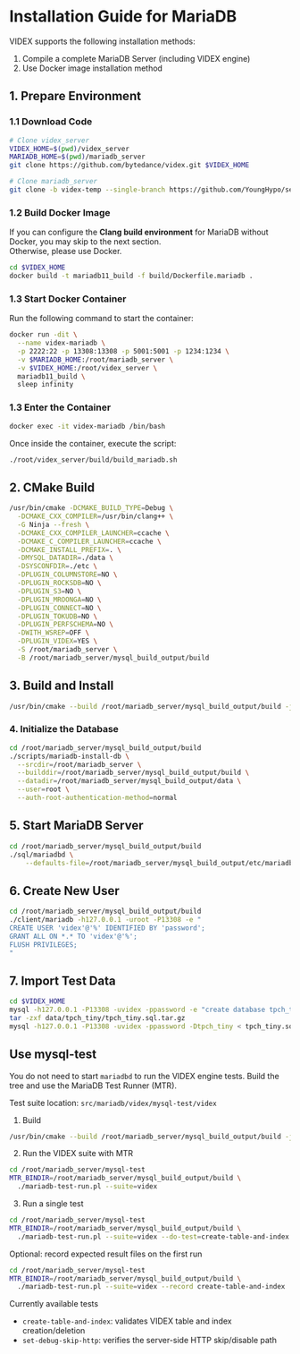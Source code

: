 # Installation Guide for MariaDB

VIDEX supports the following installation methods:

1. Compile a complete MariaDB Server (including VIDEX engine)
2. Use Docker image installation method

## 1. Prepare Environment

### 1.1 Download Code

```bash
# Clone videx_server
VIDEX_HOME=$(pwd)/videx_server
MARIADB_HOME=$(pwd)/mariadb_server
git clone https://github.com/bytedance/videx.git $VIDEX_HOME

# Clone mariadb_server
git clone -b videx-temp --single-branch https://github.com/YoungHypo/server.git $MARIADB_HOME
```

### 1.2 Build Docker Image
If you can configure the **Clang build environment** for MariaDB without Docker, you may skip to the next section.  
Otherwise, please use Docker.

```bash
cd $VIDEX_HOME
docker build -t mariadb11_build -f build/Dockerfile.mariadb .
```

### 1.3 Start Docker Container

Run the following command to start the container:

```bash
docker run -dit \
  --name videx-mariadb \
  -p 2222:22 -p 13308:13308 -p 5001:5001 -p 1234:1234 \
  -v $MARIADB_HOME:/root/mariadb_server \
  -v $VIDEX_HOME:/root/videx_server \
  mariadb11_build \
  sleep infinity
```

### 1.3 Enter the Container

```bash
docker exec -it videx-mariadb /bin/bash
```

Once inside the container, execute the script:

```bash
./root/videx_server/build/build_mariadb.sh
```

## 2. CMake Build

```bash
/usr/bin/cmake -DCMAKE_BUILD_TYPE=Debug \
  -DCMAKE_CXX_COMPILER=/usr/bin/clang++ \
  -G Ninja --fresh \
  -DCMAKE_CXX_COMPILER_LAUNCHER=ccache \
  -DCMAKE_C_COMPILER_LAUNCHER=ccache \
  -DCMAKE_INSTALL_PREFIX=. \
  -DMYSQL_DATADIR=./data \
  -DSYSCONFDIR=./etc \
  -DPLUGIN_COLUMNSTORE=NO \
  -DPLUGIN_ROCKSDB=NO \
  -DPLUGIN_S3=NO \
  -DPLUGIN_MROONGA=NO \
  -DPLUGIN_CONNECT=NO \
  -DPLUGIN_TOKUDB=NO \
  -DPLUGIN_PERFSCHEMA=NO \
  -DWITH_WSREP=OFF \
  -DPLUGIN_VIDEX=YES \
  -S /root/mariadb_server \
  -B /root/mariadb_server/mysql_build_output/build
```


## 3. Build and Install

```bash
/usr/bin/cmake --build /root/mariadb_server/mysql_build_output/build -j 10
```

### 4. Initialize the Database

```bash
cd /root/mariadb_server/mysql_build_output/build
./scripts/mariadb-install-db \
  --srcdir=/root/mariadb_server \
  --builddir=/root/mariadb_server/mysql_build_output/build \
  --datadir=/root/mariadb_server/mysql_build_output/data \
  --user=root \
  --auth-root-authentication-method=normal
```

## 5. Start MariaDB Server

```bash
cd /root/mariadb_server/mysql_build_output/build
./sql/mariadbd \
    --defaults-file=/root/mariadb_server/mysql_build_output/etc/mariadb_my.cnf --user=root
```

## 6. Create New User

```bash
cd /root/mariadb_server/mysql_build_output/build
./client/mariadb -h127.0.0.1 -uroot -P13308 -e "
CREATE USER 'videx'@'%' IDENTIFIED BY 'password';
GRANT ALL ON *.* TO 'videx'@'%';
FLUSH PRIVILEGES;
"
```

## 7. Import Test Data
```bash
cd $VIDEX_HOME
mysql -h127.0.0.1 -P13308 -uvidex -ppassword -e "create database tpch_tiny;"
tar -zxf data/tpch_tiny/tpch_tiny.sql.tar.gz
mysql -h127.0.0.1 -P13308 -uvidex -ppassword -Dtpch_tiny < tpch_tiny.sql
```

## Use mysql-test

You do not need to start `mariadbd` to run the VIDEX engine tests. Build the tree and use the MariaDB Test Runner (MTR).

Test suite location: `src/mariadb/videx/mysql-test/videx`

1) Build
```bash
/usr/bin/cmake --build /root/mariadb_server/mysql_build_output/build -j 10
```

2) Run the VIDEX suite with MTR
```bash
cd /root/mariadb_server/mysql-test
MTR_BINDIR=/root/mariadb_server/mysql_build_output/build \
  ./mariadb-test-run.pl --suite=videx
```

3) Run a single test
```bash
cd /root/mariadb_server/mysql-test
MTR_BINDIR=/root/mariadb_server/mysql_build_output/build \
  ./mariadb-test-run.pl --suite=videx --do-test=create-table-and-index
```

Optional: record expected result files on the first run
```bash
cd /root/mariadb_server/mysql-test
MTR_BINDIR=/root/mariadb_server/mysql_build_output/build \
  ./mariadb-test-run.pl --suite=videx --record create-table-and-index
```

Currently available tests
- `create-table-and-index`: validates VIDEX table and index creation/deletion
- `set-debug-skip-http`: verifies the server-side HTTP skip/disable path
